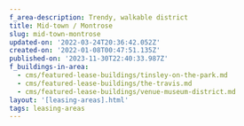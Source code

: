 ```yaml
---
f_area-description: Trendy, walkable district
title: Mid-town / Montrose
slug: mid-town-montrose
updated-on: '2022-03-24T20:36:42.052Z'
created-on: '2022-01-08T00:47:51.135Z'
published-on: '2023-11-30T22:40:33.987Z'
f_buildings-in-area:
  - cms/featured-lease-buildings/tinsley-on-the-park.md
  - cms/featured-lease-buildings/the-travis.md
  - cms/featured-lease-buildings/venue-museum-district.md
layout: '[leasing-areas].html'
tags: leasing-areas
---
```



